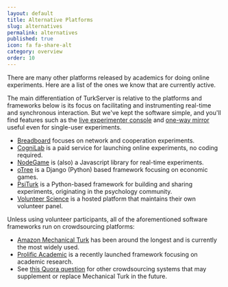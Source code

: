 ```yaml
---
layout: default
title: Alternative Platforms
slug: alternatives
permalink: alternatives
published: true
icon: fa fa-share-alt
category: overview
order: 10
---
```


There are many other platforms released by academics for doing online 
experiments. Here are a list of the ones we know that are currently active.

The main differentiation of TurkServer is relative to the platforms and
frameworks below is its focus on facilitating and instrumenting real-time and
synchronous interaction. But we've kept the software simple, and you'll find 
features such as the [live experimenter console](admin-console) and [one-way 
mirror](mirror) useful even for single-user experiments.

- [Breadboard][breadboard] focuses on network and cooperation experiments.
- [CogniLab][cognilab] is a paid service for launching online experiments, no
 coding required.
- [NodeGame][nodegame] is (also) a Javascript library for real-time experiments.   
- [oTree][otree] is a Django (Python) based framework focusing on economic 
games. 
- [PsiTurk][psiturk] is a Python-based framework for building and sharing
experiments, originating in the psychology community.
- [Volunteer Science][vs] is a hosted platform that maintains their own 
volunteer panel.

[breadboard]: http://breadboard.yale.edu/ 
[cognilab]: http://www.cognilab.com/
[nodegame]: http://nodegame.org/
[otree]: http://www.otree.org/
[psiturk]: https://psiturk.org/

[vs]: https://volunteerscience.com/

<!--
Other references, stuff that is not well supported
[SoPHIE][sophie]
[sophie]: http://www.sophie.uni-osnabrueck.de/

http://cogsci.stackexchange.com/questions/109
-->

Unless using volunteer participants, all of the aforementioned software 
frameworks run on crowdsourcing platforms:
 
- [Amazon Mechanical Turk][mturk] has been around the longest and is 
currently the most widely used.
- [Prolific Academic][prolific] is a recently launched framework focusing on 
academic research.
- See [this Quora question][crowdsourcing] for other crowdsourcing systems 
that may supplement or replace Mechanical Turk in the future.

[mturk]: https://www.mturk.com/
[prolific]: https://prolific.ac/
[crowdsourcing]: https://www.quora.com/Are-there-any-similar-services-to-Amazon-Mechanical-Turk 
